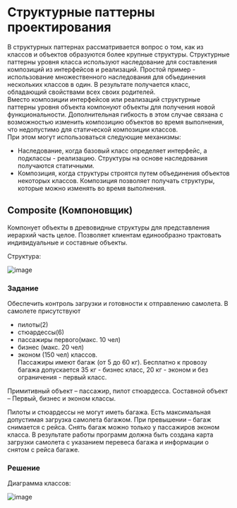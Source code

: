 # Структурные паттерны проектирования
В структурных паттернах рассматривается вопрос о том, как из классов и объектов образуются более крупные структуры. Структурные паттерны уровня класса используют
наследование для составления композиций из интерфейсов и реализаций. Простой пример - использование множественного наследования для объединения нескольких классов в один. В результате получается класс, обладающий свойствами всех своих родителей.  
Вместо композиции интерфейсов или реализаций структурные паттерны уровня 
объекта компонуют объекты для получения новой функциональности. Дополнительная 
гибкость в этом случае связана с возможностью изменить композицию объектов во время 
выполнения, что недопустимо для статической композиции классов.  
При этом могут использоваться следующие механизмы:
- Наследование, когда базовый класс определяет интерфейс, а подклассы -
реализацию. Структуры на основе наследования получаются статичными. 
- Композиция, когда структуры строятся путем объединения объектов некоторых классов. Композиция позволяет получать структуры, которые можно изменять во время выполнения.

## Composite (Компоновщик)
Компонует объекты в древовидные структуры для представления иерархий часть целое. Позволяет клиентам единообразно трактовать индивидуальные и составные 
объекты.

Структура:

![image](https://user-images.githubusercontent.com/107203406/234687872-ef1d04e0-13c9-4526-81fa-8c79adb65923.png)

### Задание

Обеспечить контроль загрузки и готовности к отправлению cамолета. 
В самолете присутствуют
- пилоты(2)
- стюардессы(6)
- пассажиры первого(макс. 10 чел)
- бизнес (макс. 20 чел)
- эконом (150 чел) классов.  
Пассажиры имеют багаж (от 5 до 60 кг). Бесплатно к провозу багажа допускается 35 кг - бизнес класс, 20 кг - эконом и без ограничения - первый класс.

Примитивный объект – пассажир, пилот стюардесса.
Составной объект – Первый, бизнес и эконом классы.

Пилоты и стюардессы не могут иметь багажа.
Есть максимальная допустимая загрузка самолета багажом. При превышении – багаж 
снимается с рейса. Снять багаж можно только у пассажиров эконом класса.
В результате работы программ должна быть создана карта загрузки самолета с 
указанием перевеса багажа и информации о снятом с рейса багаже.

### Решение
Диаграмма классов:

![image](https://user-images.githubusercontent.com/107203406/234688568-84d4f4c3-63f4-492c-90fc-787fec6a7d16.png)

